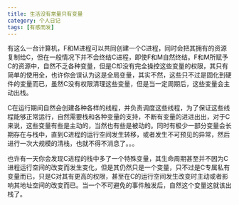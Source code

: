 ```yaml
---
title: 生活没有常量只有变量
category: 个人日记
tags: [有感而发]
---
```


有这么一台计算机，F和M进程可以共同创建一个C进程，同时会把其拥有的资源复制给C，但在一般情况下并不会终结C进程，即使F和M自然终结。F和M所赋予C的资源中，自然不乏各种变量，但是C却没有完全操控这些变量的权限，其只有简单的使用全，也许你会误认为这是全局变量，其实不然，这些只不过是固化到硬件的变量而已，虽然C没有权限清理这些变量，但是当一定周期后，这些变量会主动出栈。

C在运行期间自然会创建各种各样的线程，并负责调度这些线程，为了保证这些线程能够正常运行，自然需要栈和各种变量的支持，不断有变量的进进出出，对于C来说，这些变量有些是主动的，当然也有些是被动的。同时有极少一部分变量会长期存在与栈中，直到C进程的运行空间发生转移，或者发生不可预见的异常，然后进行一次大规模的清栈，也就不得不消息了。。。

也许有一天你会发现C进程的栈中多了一个特殊变量，其生命周期甚至并不因为C进程运行空间的改变而发生变化，但是其仍然只是一个变量，只不过是C专属私有变量而已，只是C对其有更高的权限，甚至在C的运行空间发生改变时主动或者影响其地址空间的改变而已。当一个不可避免的事件触发后，自然这个变量这就该出栈了。
